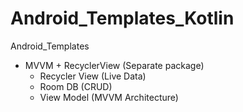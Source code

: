 # Android_Templates_Kotlin
Android_Templates
- MVVM + RecyclerView (Separate package)
    - Recycler View (Live Data)
    - Room DB (CRUD)
    - View Model (MVVM Architecture)